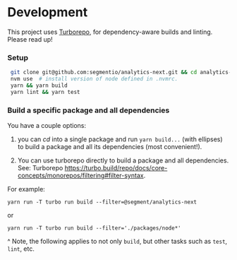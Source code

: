 # Development

This project uses [Turborepo](https://turbo.build/repo/docs), for dependency-aware builds and linting. Please read up!

### Setup
```sh
 git clone git@github.com:segmentio/analytics-next.git && cd analytics-next
 nvm use  # install version of node defined in .nvmrc.
 yarn && yarn build
 yarn lint && yarn test
```

### 

### Build a specific package and all dependencies
You have a couple options:
1. you can _cd_ into a single package and run `yarn build...` (with ellipses) to build a package and all its dependencies (most convenient!).

2. You can use turborepo directly to build a package and all dependencies. See: Turborepo https://turbo.build/repo/docs/core-concepts/monorepos/filtering#filter-syntax.

For example: 
```
yarn run -T turbo run build --filter=@segment/analytics-next
```
or
```
yarn run -T turbo run build --filter='./packages/node*'
```

^ Note, the following applies to not only `build`, but other tasks such as `test`, `lint`, etc.
